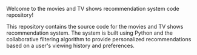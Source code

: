 Welcome to the movies and TV shows recommendation system code repository!

This repository contains the source code for the movies and TV shows recommendation system. The system is built using Python and the collaborative filtering algorithm to provide personalized recommendations based on a user's viewing history and preferences.
